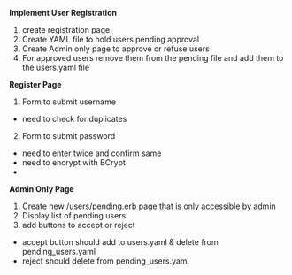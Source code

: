**Implement User Registration**
1. create registration page
2. Create YAML file to hold users pending approval
3. Create Admin only page to approve or refuse users
4. For approved users remove them from the pending file and add them to the users.yaml file


**Register Page**
1. Form to submit username
  - need to check for duplicates
2. Form to submit password
  - need to enter twice and confirm same
  - need to encrypt with BCrypt
  - 

**Admin Only Page**
1. Create new /users/pending.erb page that is only accessible by admin
2. Display list of pending users
3. add buttons to accept or reject
  - accept button should add to users.yaml & delete from pending_users.yaml
  - reject should delete from pending_users.yaml